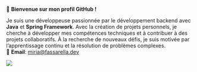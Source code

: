 👋 **Bienvenue sur mon profil GitHub !**

Je suis une développeuse passionnée par le développement backend avec **Java** et **Spring Framework**. Avec la création de projets personnels, je cherche à développer mes compétences techniques et à contribuer à des projets collaboratifs.
À la recherche de nouveaux défis, je suis motivée par l’apprentissage continu et la résolution de problèmes complexes.  
📧 **Email**: [miria@fassarella.dev](mailto:miria@fassarella.dev)



<a href="https://www.linkedin.com/in/miriafassarella/" target="_blank"> <img src="https://img.shields.io/badge/LinkedIn-0077B5?style=for-the-badge&logo=linkedin&logoColor=white"/> </a>
 

<!--
**miriafassarella/miriafassarella** is a ✨ _special_ ✨ repository because its `README.md` (this file) appears on your GitHub profile.

### Contacts :
<div>
<a href="https://www.linkedin.com/in/miriafassarella/" target="_blank"><img loading="lazy" src="https://img.shields.io/badge/-LinkedIn-%230077B5?style=for-the-badge&logo=linkedin&logoColor=white" target="_blank"></a>   
</div>

Here are some ideas to get you started:

- 🔭 I’m currently working on ...
- 🌱 I’m currently learning ...
- 👯 I’m looking to collaborate on ...
- 🤔 I’m looking for help with ...
- 💬 Ask me about ...
- 📫 How to reach me: ...
- 😄 Pronouns: ...
- ⚡ Fun fact: ...
-->
